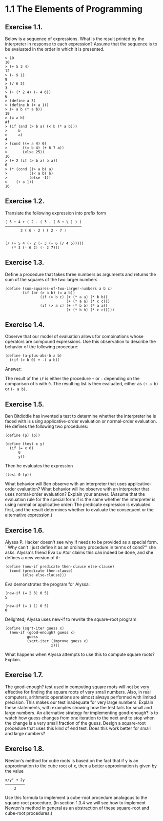 # 1.1  The Elements of Programming

## Exercise 1.1.

Below is a sequence of expressions. What is the result printed by the
interpreter in response to each expression? Assume that the sequence is
to be evaluated in the order in which it is presented.

    > 10
    10
    > (+ 5 3 4)
    12
    > (- 9 1)
    8
    > (/ 6 2)
    3
    > (+ (* 2 4) (- 4 6))
    6
    > (define a 3)
    > (define b (+ a 1))
    > (+ a b (* a b))
    19
    > (= a b)
    #f
    > (if (and (> b a) (< b (* a b)))
    >     b
    >     a)
    4
    > (cond ((= a 4) 6)
    >       ((= b 4) (+ 6 7 a))
    >       (else 25))
    16
    > (+ 2 (if (> b a) b a))
    6
    > (* (cond ((> a b) a)
    >          ((< a b) b)
    >          (else -1))
    >    (+ a 1))
    16

## Exercise 1.2.

Translate the following expression into prefix form

    ( 5 + 4 + ( 2 - ( 3 - ( 6 + ⅘ ) ) )
    ———————————————————————————————————
           3 ( 6 - 2 ) ( 2 - 7 )


    (/ (+ 5 4 (- 2 (- 3 (+ 6 (/ 4 5)))))
       (* 3 (- 6 2) (- 2 7)))

## Exercise 1.3.

Define a procedure that takes three numbers as arguments and returns
the sum of the squares of the two larger numbers.

    (define (sum-squares-of-two-larger-numbers a b c)
            (if (or (> a b) (= a b))
                    (if (> b c) (+ (* a a) (* b b))
                                (+ (* a a) (* c c)))
                    (if (> a c) (+ (* b b) (* a a))
                                (+ (* b b) (* c c)))))


## Exercise 1.4.

Observe that our model of evaluation allows for combinations whose
operators are compound expressions. Use this observation to describe
the behavior of the following procedure:

    (define (a-plus-abs-b a b)
      ((if (> b 0) + -) a b))

Answer:

The result of the `if` is either the procedure `+` or `-` depending on
the comparison of `b` with `0`. The resulting list is then evaluated,
either as `(+ a b)` or `(- a b)`.

## Exercise 1.5.

Ben Bitdiddle has invented a test to determine whether the interpreter
he is faced with is using applicative-order evaluation or normal-order
evaluation. He defines the following two procedures:

    (define (p) (p))

    (define (test x y)
      (if (= x 0)
          0
          y))

Then he evaluates the expression

    (test 0 (p))

What behavior will Ben observe with an interpreter that uses
applicative-order evaluation? What behavior will he observe with
an interpreter that uses normal-order evaluation? Explain your
answer. (Assume that the evaluation rule for the special form if is
the same whether the interpreter is using normal or applicative order:
The predicate expression is evaluated first, and the result determines
whether to evaluate the consequent or the alternative expression.)


## Exercise 1.6.

Alyssa P. Hacker doesn't see why if needs to be provided as a special
form. ``Why can't I just define it as an ordinary procedure in terms of
cond?'' she asks. Alyssa's friend Eva Lu Ator claims this can indeed be
done, and she defines a new version of if:

    (define (new-if predicate then-clause else-clause)
      (cond (predicate then-clause)
            (else else-clause)))

Eva demonstrates the program for Alyssa:

    (new-if (= 2 3) 0 5)
    5

    (new-if (= 1 1) 0 5)
    0

Delighted, Alyssa uses new-if to rewrite the square-root program:

    (define (sqrt-iter guess x)
      (new-if (good-enough? guess x)
              guess
              (sqrt-iter (improve guess x)
                         x)))

What happens when Alyssa attempts to use this to compute square
roots? Explain.

## Exercise 1.7.

The good-enough? test used in computing square roots will not be very
effective for finding the square roots of very small numbers. Also,
in real computers, arithmetic operations are almost always performed
with limited precision. This makes our test inadequate for very
large numbers. Explain these statements, with examples showing how
the test fails for small and large numbers. An alternative strategy
for implementing good-enough? is to watch how guess changes from one
iteration to the next and to stop when the change is a very small fraction
of the guess. Design a square-root procedure that uses this kind of end
test. Does this work better for small and large numbers?

## Exercise 1.8.

Newton's method for cube roots is based on the fact that if y is an
approximation to the cube root of x, then a better approximation is
given by the value

    x/y² + 2y
    —————————
        3

Use this formula to implement a cube-root procedure analogous to the
square-root procedure. (In section 1.3.4 we will see how to implement
Newton's method in general as an abstraction of these square-root and
cube-root procedures.)
